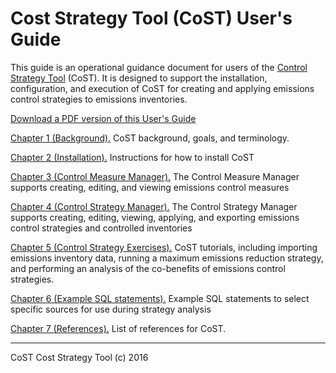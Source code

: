 Cost Strategy Tool (CoST) User's Guide
==

This guide is an operational guidance document for users of the [Control Strategy Tool](https://www.epa.gov/economic-and-cost-analysis-air-pollution-regulations/cost-analysis-modelstools-air-pollution#control%20strategy%20tool) (CoST). It is designed to support the installation, configuration, and execution of CoST for creating and applying emissions control strategies to emissions inventories.

[Download a PDF version of this User's Guide](./PDF/COST_USER_GUIDE.pdf)

[Chapter 1 (Background).](./ch1_introduction.md) CoST background, goals, and terminology.

[Chapter 2 (Installation).](./ch2_installing_cost.md) Instructions for how to install CoST

[Chapter 3 (Control Measure Manager).](./ch3_control_measure_manager.md) The Control Measure Manager supports creating, editing, and viewing emissions control measures

[Chapter 4 (Control Strategy Manager).](./ch4_control_strategy_manager.md) The Control Strategy Manager supports creating, editing, viewing, applying, and exporting emissions control strategies and controlled inventories

[Chapter 5 (Control Strategy Exercises).](./ch5_control_strategy_exercises.md) CoST tutorials, including importing emissions inventory data, running a maximum emissions reduction strategy, and performing an analysis of the co-benefits of emissions control strategies.

[Chapter 6 (Example SQL statements).](./ch6_example_sql.md) Example SQL statements to select specific sources for use during strategy analysis

[Chapter 7 (References).](./ch7_references.md) List of references for CoST.

***

CoST Cost Strategy Tool (c) 2016<br>
